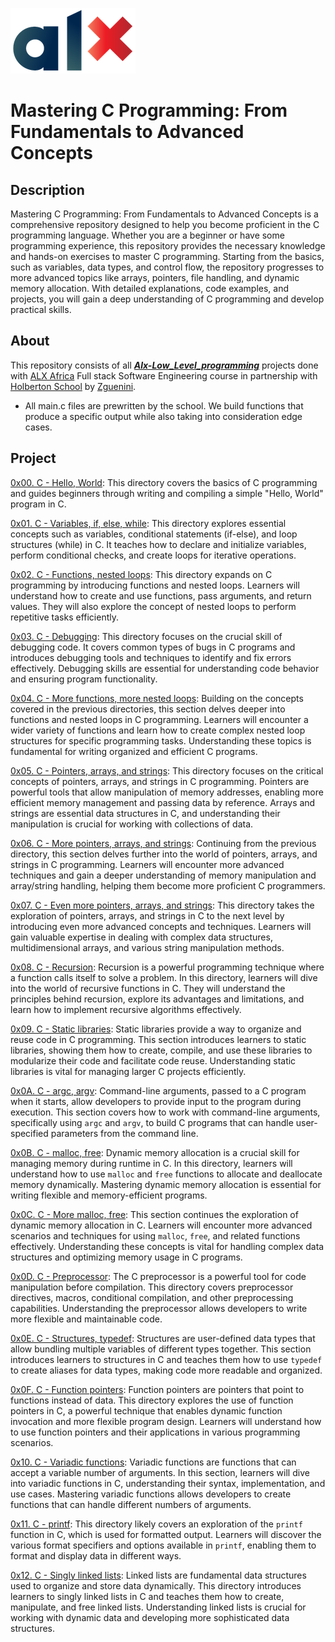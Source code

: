 ![img](./img/ALX.jpg)
# Mastering C Programming: From Fundamentals to Advanced Concepts

## Description

Mastering C Programming: From Fundamentals to Advanced Concepts is a comprehensive repository designed to help you become proficient in the C programming language. Whether you are a beginner or have some programming experience, this repository provides the necessary knowledge and hands-on exercises to master C programming. Starting from the basics, such as variables, data types, and control flow, the repository progresses to more advanced topics like arrays, pointers, file handling, and dynamic memory allocation. With detailed explanations, code examples, and projects, you will gain a deep understanding of C programming and develop practical skills.

## About
 This repository consists of all [***Alx-Low_Level_programming***](./) projects done with [ALX Africa](https://www.alxafrica.com/) Full stack Software Engineering course in partnership with [Holberton School](https://www.holbertonschool.com/) by [Zguenini](https://github.com/zguenini).
- All main.c files are prewritten by the school. We build functions that produce a specific output while also taking into consideration edge cases.

## Project

[0x00. C - Hello, World](./0x00-hello_world): This directory covers the basics of C programming and guides beginners through writing and compiling a simple "Hello, World" program in C.

[0x01. C - Variables, if, else, while](./0x01-variables_if_else_while): This directory explores essential concepts such as variables, conditional statements (if-else), and loop structures (while) in C. It teaches how to declare and initialize variables, perform conditional checks, and create loops for iterative operations.

[0x02. C - Functions, nested loops](0x02-functions_nested_loops): This directory expands on C programming by introducing functions and nested loops. Learners will understand how to create and use functions, pass arguments, and return values. They will also explore the concept of nested loops to perform repetitive tasks efficiently.

[0x03. C - Debugging](./0x03-debugging): This directory focuses on the crucial skill of debugging code. It covers common types of bugs in C programs and introduces debugging tools and techniques to identify and fix errors effectively. Debugging skills are essential for understanding code behavior and ensuring program functionality.

[0x04. C - More functions, more nested loops](./0x04-more_functions_nested_loops): Building on the concepts covered in the previous directories, this section delves deeper into functions and nested loops in C programming. Learners will encounter a wider variety of functions and learn how to create complex nested loop structures for specific programming tasks. Understanding these topics is fundamental for writing organized and efficient C programs.

[0x05. C - Pointers, arrays, and strings](./0x05-pointers_arrays_strings): This directory focuses on the critical concepts of pointers, arrays, and strings in C programming. Pointers are powerful tools that allow manipulation of memory addresses, enabling more efficient memory management and passing data by reference. Arrays and strings are essential data structures in C, and understanding their manipulation is crucial for working with collections of data.

[0x06. C - More pointers, arrays, and strings](./0x06-pointers_arrays_strings): Continuing from the previous directory, this section delves further into the world of pointers, arrays, and strings in C programming. Learners will encounter more advanced techniques and gain a deeper understanding of memory manipulation and array/string handling, helping them become more proficient C programmers.

[0x07. C - Even more pointers, arrays, and strings](./0x07-pointers_arrays_strings): This directory takes the exploration of pointers, arrays, and strings in C to the next level by introducing even more advanced concepts and techniques. Learners will gain valuable expertise in dealing with complex data structures, multidimensional arrays, and various string manipulation methods.

[0x08. C - Recursion](./0x08-recursion): Recursion is a powerful programming technique where a function calls itself to solve a problem. In this directory, learners will dive into the world of recursive functions in C. They will understand the principles behind recursion, explore its advantages and limitations, and learn how to implement recursive algorithms effectively.

[0x09. C - Static libraries](./0x09-static_libraries): Static libraries provide a way to organize and reuse code in C programming. This section introduces learners to static libraries, showing them how to create, compile, and use these libraries to modularize their code and facilitate code reuse. Understanding static libraries is vital for managing larger C projects efficiently.

[0x0A. C - argc, argv](./0x0A-argc_argv): Command-line arguments, passed to a C program when it starts, allow developers to provide input to the program during execution. This section covers how to work with command-line arguments, specifically using `argc` and `argv`, to build C programs that can handle user-specified parameters from the command line.

[0x0B. C - malloc, free](./0x0B-malloc_free): Dynamic memory allocation is a crucial skill for managing memory during runtime in C. In this directory, learners will understand how to use `malloc` and `free` functions to allocate and deallocate memory dynamically. Mastering dynamic memory allocation is essential for writing flexible and memory-efficient programs.

[0x0C. C - More malloc, free](./0x0C-more_malloc_free): This section continues the exploration of dynamic memory allocation in C. Learners will encounter more advanced scenarios and techniques for using `malloc`, `free`, and related functions effectively. Understanding these concepts is vital for handling complex data structures and optimizing memory usage in C programs.

[0x0D. C - Preprocessor](./0x0D-preprocessor): The C preprocessor is a powerful tool for code manipulation before compilation. This directory covers preprocessor directives, macros, conditional compilation, and other preprocessing capabilities. Understanding the preprocessor allows developers to write more flexible and maintainable code.

[0x0E. C - Structures, typedef](./0x0E-structures_typedef): Structures are user-defined data types that allow bundling multiple variables of different types together. This section introduces learners to structures in C and teaches them how to use `typedef` to create aliases for data types, making code more readable and organized.

[0x0F. C - Function pointers](./0x0F-function_pointers): Function pointers are pointers that point to functions instead of data. This directory explores the use of function pointers in C, a powerful technique that enables dynamic function invocation and more flexible program design. Learners will understand how to use function pointers and their applications in various programming scenarios.

[0x10. C - Variadic functions](./0x10-variadic_functions): Variadic functions are functions that can accept a variable number of arguments. In this section, learners will dive into variadic functions in C, understanding their syntax, implementation, and use cases. Mastering variadic functions allows developers to create functions that can handle different numbers of arguments.

[0x11. C - printf](./printf): This directory likely covers an exploration of the `printf` function in C, which is used for formatted output. Learners will discover the various format specifiers and options available in `printf`, enabling them to format and display data in different ways.

[0x12. C - Singly linked lists](./0x12-singly_linked_lists): Linked lists are fundamental data structures used to organize and store data dynamically. This directory introduces learners to singly linked lists in C and teaches them how to create, manipulate, and free linked lists. Understanding linked lists is crucial for working with dynamic data and developing more sophisticated data structures.


